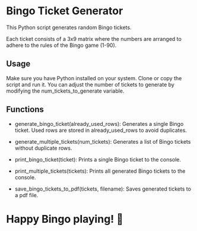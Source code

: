 # Bingo Ticket Generator
This Python script generates random Bingo tickets. 

Each ticket consists of a 3x9 matrix where the numbers are arranged to adhere to the rules of the Bingo game (1-90).

## Usage
Make sure you have Python installed on your system.
Clone or copy the script and run it.
You can adjust the number of tickets to generate by modifying the num_tickets_to_generate variable.
## Functions
- generate_bingo_ticket(already_used_rows):
Generates a single Bingo ticket. Used rows are stored in already_used_rows to avoid duplicates.

- generate_multiple_tickets(num_tickets):
Generates a list of Bingo tickets without duplicate rows.

- print_bingo_ticket(ticket):
Prints a single Bingo ticket to the console.

- print_multiple_tickets(tickets):
Prints all generated Bingo tickets to the console.

- save_bingo_tickets_to_pdf(tickets, filename):
Saves generated tickets to a pdf file.

# Happy Bingo playing! 🎉